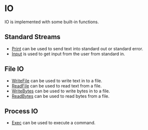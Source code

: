 # IO

IO is implemented with some built-in functions.

## Standard Streams
- [Print](./Print.md) can be used to send text into standard out or standard error.
- [Input](./input.md) is used to get input from the user from standard in.

## File IO
- [WriteFile](./file.md) can be used to write text in to a file.
- [ReadFile](./file.md) can be used to read text from a file.
- [WriteBytes](./bytes.md) can be used to write bytes in to a file.
- [ReadBytes](./bytes.md) can be used to read bytes from a file.

## Process IO
- [Exec](./exec.md) can be used to execute a command.
